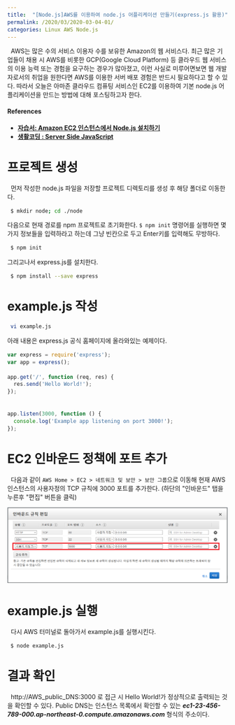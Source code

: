 ```yaml
---
title:  "[Node.js]AWS를 이용하여 node.js 어플리케이션 만들기(express.js 활용)"
permalink: /2020/03/2020-03-04-01/
categories: Linux AWS Node.js
---
```

 
&nbsp; AWS는 많은 수의 서비스 이용자 수를 보유한 Amazon의 웹 서비스다. 최근 많은 기업들이 채용 시 AWS를 비롯한 GCP(Google Cloud Platform) 등 클라우드 웹 서비스의 이용 능력 또는 경험을 요구하는 경우가 많아졌고, 이런 사실로 미루어면보면 웹 개발자로서의 취업을 원한다면 AWS를 이용한 서버 배포 경험은 반드시 필요하다고 할 수 있다. 따라서 오늘은 아마존 클라우드 컴퓨팅 서비스인 EC2를 이용하여 기본 node.js 어플리케이션을 만드는 방법에 대해 포스팅하고자 한다. 

#### References 
- **[자습서: Amazon EC2 인스턴스에서 Node.js 설치하기](https://docs.aws.amazon.com/ko_kr/sdk-for-javascript/v2/developer-guide/setting-up-node-on-ec2-instance.html)** 
- **[생활코딩 : Server Side JavaScript](https://www.youtube.com/playlist?list=PLuHgQVnccGMBnrdKRODJmbH7UZ2A48LBK)** 

# 프로젝트 생성

&nbsp; 먼저 작성한 node.js 파일을 저장할 프로젝트 디렉토리를 생성 후 해당 폴더로 이동한다.
```bash
 $ mkdir node; cd ./node
```
다음으로 현재 경로를 npm 프로젝트로 초기화한다. ```$ npm init``` 명령어를 실행하면 몇가지 정보들을 입력하라고 하는데 그냥 빈칸으로 두고 Enter키를 입력해도 무방하다.

```bash
 $ npm init
```

그리고나서 express.js를 설치한다.
```bash
 $ npm install --save express
```

# example.js 작성
```bash
 vi example.js
```

아래 내용은 express.js 공식 홈페이지에 올라와있는 예제이다.

```js
var express = require('express');
var app = express();

app.get('/', function (req, res) {
  res.send('Hello World!');
});


app.listen(3000, function () {
  console.log('Example app listening on port 3000!');
});
```

# EC2 인바운드 정책에 포트 추가
&nbsp; 다음과 같이 ```AWS Home > EC2 > 네트워크 및 보안 > 보안 그룹```으로 이동해 현재 AWS 인스턴스의 사용자정의 TCP 규칙에 3000 포트를 추가한다. (하단의 "인바운드" 탭을 누른후 "편집" 버튼을 클릭)

![ex_screenshot](/assets/images/2020-03-04/2020-03-04-01-ko.png)

# example.js 실행
&nbsp; 다시 AWS 터미널로 돌아가서 example.js를 실행시킨다.
```bash
 $ node example.js
```

# 결과 확인
&nbsp; http://AWS_public_DNS:3000 로 접근 시 Hello World!가 정상적으로 출력되는 것을 확인할 수 있다. Public DNS는 인스턴스 목록에서 확인할 수 있는 ***ec1-23-456-789-000.ap-northeast-0.compute.amazonaws.com*** 형식의 주소이다.
